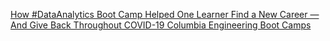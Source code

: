 [How #DataAnalytics Boot Camp Helped One Learner Find a New Career — And Give Back Throughout COVID-19   Columbia Engineering Boot Camps](https://qi.tc/qi/116751)